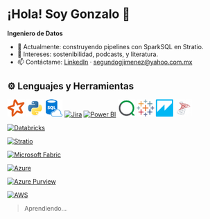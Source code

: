 # ¡Hola! Soy Gonzalo 👋
**Ingeniero de Datos**

- 🔭 Actualmente: construyendo pipelines con SparkSQL en Stratio.
- 🌱 Intereses: sostenibilidad, podcasts, y literatura.
- 📫 Contáctame: [LinkedIn]([https://www.linkedin.com/in/tu-perfil](https://www.linkedin.com/in/segundo-gonzalo-jimenez-aquino/)) · segundogjimenez@yahoo.com.mx
## ⚙️ Lenguajes y Herramientas

<p align="left">
  <!-- Spark -->
  <a href="https://spark.apache.org/" target="_blank" title="Apache Spark - Motor de procesamiento de datos distribuido"><img src="https://github.com/devicons/devicon/blob/master/icons/apachespark/apachespark-original.svg" alt="Spark" width="40" height="40"/></a>
  <!-- Python -->
  <a href="https://www.python.org/" target="_blank" title="Python - Lenguaje de programación versátil y poderoso"><img src="https://raw.githubusercontent.com/devicons/devicon/master/icons/python/python-original.svg" alt="Python / PySpark" width="40" height="40"/></a>
  <!-- SQL -->
  <a href="https://www.w3schools.com/sql/" target="_blank" title="SQL - Lenguaje estándar para bases de datos relacionales"><img src="/assets/icons/sql.png" alt="SQL" width="40" height="40"/></a>
  <!-- Jira -->
  <a href="https://www.atlassian.com/software/jira" target="_blank" title="Jira - Herramienta de gestión de proyectos"><img src="https://cdn.jsdelivr.net/gh/devicons/devicon@latest/icons/jira/jira-original.svg" alt="Jira" width="40" height="40"/></a>
  <!-- Power BI -->
  <a href="https://powerbi.microsoft.com/" target="_blank" title="Power BI - Herramienta de visualización y análisis de datos de Microsoft"><img src="https://upload.wikimedia.org/wikipedia/commons/c/cf/New_Power_BI_Logo.svg" alt="Power BI" width="40" height="40"/></a>
  <!-- Qlik -->
  <a href="https://www.qlik.com/" target="_blank" title="Qlik - Plataforma de análisis de datos e inteligencia empresarial"><img src="/assets/icons/qlik.svg" alt="Qlik" width="40" height="40"/></a>
  <!-- Tableau -->
  <a href="https://www.tableau.com/" target="_blank" title="Tableau - Plataforma líder en visualización de datos"><img src="/assets/icons/tableau.svg" alt="Tableau" width="40" height="40"/></a>
  <!-- QuickSight -->
  <a href="https://aws.amazon.com/quicksight/" target="_blank" title="Amazon QuickSight - Servicio de análisis empresarial en la nube"><img src="/assets/icons/quicksight.svg" alt="QuickSight" width="40" height="40"/></a>
  <!-- SSIS -->
  <a href="https://learn.microsoft.com/en-us/sql/integration-services/sql-server-integration-services" target="_blank" title="SQL Server Integration Services - Herramienta ETL de Microsoft"><img src="/assets/icons/ssis.png" alt="SSIS / SQL Server Integration Services" width="40" height="40"/></a>

  <!-- Databricks -->
  <a href="https://databricks.com/" target="_blank" title="Databricks - Plataforma unificada de datos e IA"><img src="https://upload.wikimedia.org/wikipedia/commons/6/63/Databricks_Logo.svg" alt="Databricks" width="40" height="40"/></a>

  <!-- Stratio -->
  <a href="https://www.stratio.com/" target="_blank" title="Stratio - Plataforma de datos empresariales"><img src="https://avatars.githubusercontent.com/u/1702726?s=200&v=4" alt="Stratio" width="40" height="40"/></a>

  <!-- Microsoft Fabric -->
  <a href="https://learn.microsoft.com/en-us/fabric/" target="_blank" title="Microsoft Fabric - Plataforma de análisis unificada"><img src="https://upload.wikimedia.org/wikipedia/commons/d/d9/Microsoft_Fabric_Logo.svg" alt="Microsoft Fabric" width="40" height="40"/></a>

  <!-- Azure -->
  <a href="https://azure.microsoft.com/" target="_blank" title="Microsoft Azure - Plataforma de servicios en la nube"><img src="https://cdn.jsdelivr.net/gh/devicons/devicon@latest/icons/azure/azure-original.svg" alt="Azure" width="40" height="40"/></a>

  <!-- Purview -->
  <a href="https://learn.microsoft.com/en-us/purview/" target="_blank" title="Azure Purview - Gobierno de datos en la nube"><img src="https://learn.microsoft.com/en-us/azure/purview/media/index/azure-purview.svg" alt="Azure Purview" width="40" height="40"/></a>

  <!-- AWS -->
  <a href="https://aws.amazon.com/" target="_blank" title="Amazon Web Services - Plataforma de servicios en la nube"><img src="https://cdn.jsdelivr.net/gh/devicons/devicon@latest/icons/amazonwebservices/amazonwebservices-plain-wordmark.svg" alt="AWS" width="40" height="40"/></a>
</p>


> Aprendiendo...
